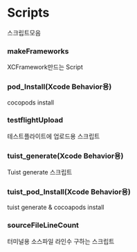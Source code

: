 # Scripts
스크립트모음

### makeFrameworks
XCFramework만드는 Script

### pod_Install(Xcode Behavior용)
cocopods install

### testflightUpload
테스트플라이트에 업로드용 스크립트

### tuist_generate(Xcode Behavior용)
Tuist generate 스크립트

### tuist_pod_Install(Xcode Behavior용)
tuist generate & cocoapods install

### sourceFileLineCount
터미널용 소스파일 라인수 구하는 스크립트
